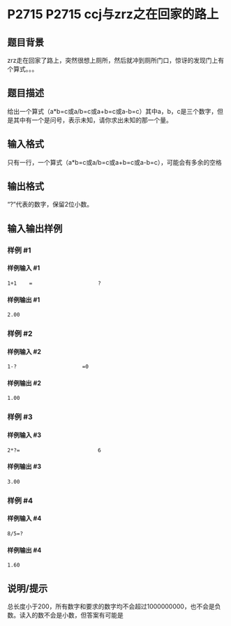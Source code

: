 # P2715 P2715 ccj与zrz之在回家的路上

## 题目背景

zrz走在回家了路上，突然很想上厕所，然后就冲到厕所门口，惊讶的发现门上有个算式。。。


## 题目描述

给出一个算式（a\*b=c或a/b=c或a+b=c或a-b=c）其中a，b，c是三个数字，但是其中有一个是问号，表示未知，请你求出未知的那一个量。


## 输入格式

只有一行，一个算式（a\*b=c或a/b=c或a+b=c或a-b=c），可能会有多余的空格


## 输出格式

“?”代表的数字，保留2位小数。


## 输入输出样例

### 样例 #1

#### 样例输入 #1

```
1+1    =                     ?
```

#### 样例输出 #1

```
2.00
```

### 样例 #2

#### 样例输入 #2

```
1-?                     =0
```

#### 样例输出 #2

```
1.00
```

### 样例 #3

#### 样例输入 #3

```
2*?=                         6
```

#### 样例输出 #3

```
3.00
```

### 样例 #4

#### 样例输入 #4

```
8/5=?
```

#### 样例输出 #4

```
1.60
```

## 说明/提示

总长度小于200，所有数字和要求的数字均不会超过1000000000，也不会是负数。读入的数不会是小数，但答案有可能是

